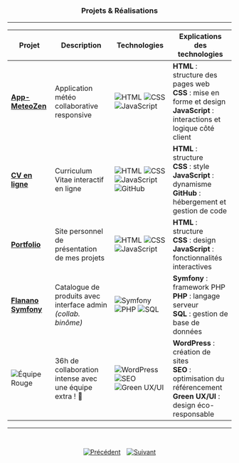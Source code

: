 <div align="center">
  <h3><strong>Projets & Réalisations </strong></h3>
</div>

---

| Projet                                                                 | Description                                                    | Technologies                                                                 | Explications des technologies                                                                                  |
| ---------------------------------------------------------------------- | -------------------------------------------------------------- | ---------------------------------------------------------------------------- | -------------------------------------------------------------------------------------------------------------- |
| **[App-MeteoZen](https://github.com/fannysaez/App-MeteoZen)**          | Application météo collaborative responsive                     | ![HTML](https://img.shields.io/badge/HTML-5-orange) ![CSS](https://img.shields.io/badge/CSS-3-blue) ![JavaScript](https://img.shields.io/badge/JavaScript-ES6-yellow)             | **HTML** : structure des pages web<br>**CSS** : mise en forme et design<br>**JavaScript** : interactions et logique côté client |
| **[CV en ligne](https://fannysaez.github.io/cv-en-ligne/)**            | Curriculum Vitae interactif en ligne                           | ![HTML](https://img.shields.io/badge/HTML-5-orange) ![CSS](https://img.shields.io/badge/CSS-3-blue) ![JavaScript](https://img.shields.io/badge/JavaScript-ES6-yellow)     ![GitHub](https://img.shields.io/badge/GitHub-Repo-black)        | **HTML** : structure<br>**CSS** : style<br>**JavaScript** : dynamisme<br>**GitHub** : hébergement et gestion de code |
| **[Portfolio](https://fannysaez.github.io/my_portfolio/)**             | Site personnel de présentation de mes projets                  | ![HTML](https://img.shields.io/badge/HTML-5-orange) ![CSS](https://img.shields.io/badge/CSS-3-blue) ![JavaScript](https://img.shields.io/badge/JavaScript-ES6-yellow)             | **HTML** : structure<br>**CSS** : design<br>**JavaScript** : fonctionnalités interactives                      |
| **[Flanano Symfony](https://github.com/HeyAnto/flanano-symfony)**      | Catalogue de produits avec interface admin *(collab. binôme)*  | ![Symfony](https://img.shields.io/badge/Symfony-7-black) ![PHP](https://img.shields.io/badge/PHP-8.3-blueviolet) ![SQL](https://img.shields.io/badge/SQL-Database-orange)         | **Symfony** : framework PHP<br>**PHP** : langage serveur<br>**SQL** : gestion de base de données               |
| ![Équipe Rouge](https://img.shields.io/badge/Hackathon-%C3%89quipe%20Rouge-red)| 36h de collaboration intense avec une équipe extra ! 💪     | ![WordPress](https://img.shields.io/badge/WordPress-CMS-21759B) ![SEO](https://img.shields.io/badge/SEO-Optimisation-yellowgreen) ![Green UX/UI](https://img.shields.io/badge/Green%20UX/UI-Eco%20Design-lightgreen) | **WordPress** : création de sites<br>**SEO** : optimisation du référencement<br>**Green UX/UI** : design éco-responsable |

---
<br>
<p align="center">
  <a href="../README.md" style="display:inline-block; margin-right:10px;">
    <img src="https://img.shields.io/badge/Précédent-4CAF50?style=for-the-badge&logoColor=white" alt="Précédent" />
  </a>
  <a href="./competences.md" style="display:inline-block;">
    <img src="https://img.shields.io/badge/Suivant-4CAF50?style=for-the-badge&logoColor=white" alt="Suivant" />
  </a>
</p>

